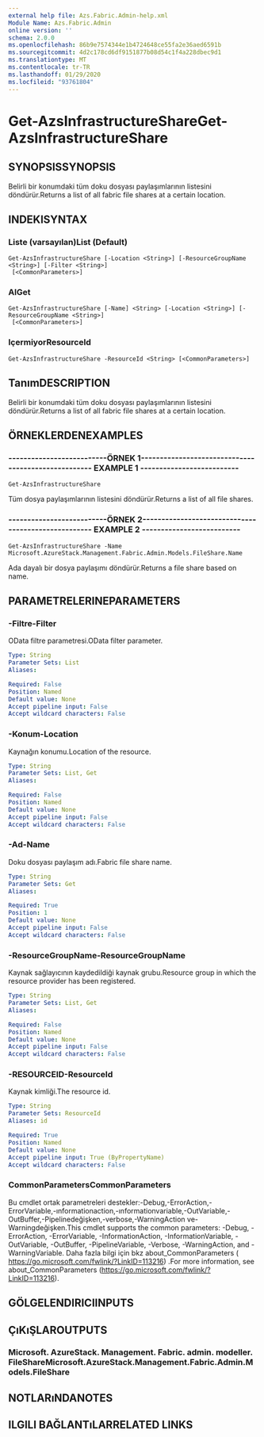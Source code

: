 ```yaml
---
external help file: Azs.Fabric.Admin-help.xml
Module Name: Azs.Fabric.Admin
online version: ''
schema: 2.0.0
ms.openlocfilehash: 86b9e7574344e1b4724648ce55fa2e36aed6591b
ms.sourcegitcommit: 4d2c178cd6df9151877b08d54c1f4a228dbec9d1
ms.translationtype: MT
ms.contentlocale: tr-TR
ms.lasthandoff: 01/29/2020
ms.locfileid: "93761804"
---
```

# <span data-ttu-id="5d7c0-101">Get-AzsInfrastructureShare</span><span class="sxs-lookup"><span data-stu-id="5d7c0-101">Get-AzsInfrastructureShare</span></span>

## <span data-ttu-id="5d7c0-102">SYNOPSIS</span><span class="sxs-lookup"><span data-stu-id="5d7c0-102">SYNOPSIS</span></span>
<span data-ttu-id="5d7c0-103">Belirli bir konumdaki tüm doku dosyası paylaşımlarının listesini döndürür.</span><span class="sxs-lookup"><span data-stu-id="5d7c0-103">Returns a list of all fabric file shares at a certain location.</span></span>

## <span data-ttu-id="5d7c0-104">INDEKI</span><span class="sxs-lookup"><span data-stu-id="5d7c0-104">SYNTAX</span></span>

### <span data-ttu-id="5d7c0-105">Liste (varsayılan)</span><span class="sxs-lookup"><span data-stu-id="5d7c0-105">List (Default)</span></span>
```
Get-AzsInfrastructureShare [-Location <String>] [-ResourceGroupName <String>] [-Filter <String>]
 [<CommonParameters>]
```

### <span data-ttu-id="5d7c0-106">Al</span><span class="sxs-lookup"><span data-stu-id="5d7c0-106">Get</span></span>
```
Get-AzsInfrastructureShare [-Name] <String> [-Location <String>] [-ResourceGroupName <String>]
 [<CommonParameters>]
```

### <span data-ttu-id="5d7c0-107">Içermiyor</span><span class="sxs-lookup"><span data-stu-id="5d7c0-107">ResourceId</span></span>
```
Get-AzsInfrastructureShare -ResourceId <String> [<CommonParameters>]
```

## <span data-ttu-id="5d7c0-108">Tanım</span><span class="sxs-lookup"><span data-stu-id="5d7c0-108">DESCRIPTION</span></span>
<span data-ttu-id="5d7c0-109">Belirli bir konumdaki tüm doku dosyası paylaşımlarının listesini döndürür.</span><span class="sxs-lookup"><span data-stu-id="5d7c0-109">Returns a list of all fabric file shares at a certain location.</span></span>

## <span data-ttu-id="5d7c0-110">ÖRNEKLERDEN</span><span class="sxs-lookup"><span data-stu-id="5d7c0-110">EXAMPLES</span></span>

### <span data-ttu-id="5d7c0-111">--------------------------ÖRNEK 1--------------------------</span><span class="sxs-lookup"><span data-stu-id="5d7c0-111">-------------------------- EXAMPLE 1 --------------------------</span></span>
```
Get-AzsInfrastructureShare
```

<span data-ttu-id="5d7c0-112">Tüm dosya paylaşımlarının listesini döndürür.</span><span class="sxs-lookup"><span data-stu-id="5d7c0-112">Returns a list of all file shares.</span></span>

### <span data-ttu-id="5d7c0-113">--------------------------ÖRNEK 2--------------------------</span><span class="sxs-lookup"><span data-stu-id="5d7c0-113">-------------------------- EXAMPLE 2 --------------------------</span></span>
```
Get-AzsInfrastructureShare -Name Microsoft.AzureStack.Management.Fabric.Admin.Models.FileShare.Name
```

<span data-ttu-id="5d7c0-114">Ada dayalı bir dosya paylaşımı döndürür.</span><span class="sxs-lookup"><span data-stu-id="5d7c0-114">Returns a file share based on name.</span></span>

## <span data-ttu-id="5d7c0-115">PARAMETRELERINE</span><span class="sxs-lookup"><span data-stu-id="5d7c0-115">PARAMETERS</span></span>

### <span data-ttu-id="5d7c0-116">-Filtre</span><span class="sxs-lookup"><span data-stu-id="5d7c0-116">-Filter</span></span>
<span data-ttu-id="5d7c0-117">OData filtre parametresi.</span><span class="sxs-lookup"><span data-stu-id="5d7c0-117">OData filter parameter.</span></span>

```yaml
Type: String
Parameter Sets: List
Aliases: 

Required: False
Position: Named
Default value: None
Accept pipeline input: False
Accept wildcard characters: False
```

### <span data-ttu-id="5d7c0-118">-Konum</span><span class="sxs-lookup"><span data-stu-id="5d7c0-118">-Location</span></span>
<span data-ttu-id="5d7c0-119">Kaynağın konumu.</span><span class="sxs-lookup"><span data-stu-id="5d7c0-119">Location of the resource.</span></span>

```yaml
Type: String
Parameter Sets: List, Get
Aliases: 

Required: False
Position: Named
Default value: None
Accept pipeline input: False
Accept wildcard characters: False
```

### <span data-ttu-id="5d7c0-120">-Ad</span><span class="sxs-lookup"><span data-stu-id="5d7c0-120">-Name</span></span>
<span data-ttu-id="5d7c0-121">Doku dosyası paylaşım adı.</span><span class="sxs-lookup"><span data-stu-id="5d7c0-121">Fabric file share name.</span></span>

```yaml
Type: String
Parameter Sets: Get
Aliases: 

Required: True
Position: 1
Default value: None
Accept pipeline input: False
Accept wildcard characters: False
```

### <span data-ttu-id="5d7c0-122">-ResourceGroupName</span><span class="sxs-lookup"><span data-stu-id="5d7c0-122">-ResourceGroupName</span></span>
<span data-ttu-id="5d7c0-123">Kaynak sağlayıcının kaydedildiği kaynak grubu.</span><span class="sxs-lookup"><span data-stu-id="5d7c0-123">Resource group in which the resource provider has been registered.</span></span>

```yaml
Type: String
Parameter Sets: List, Get
Aliases: 

Required: False
Position: Named
Default value: None
Accept pipeline input: False
Accept wildcard characters: False
```

### <span data-ttu-id="5d7c0-124">-RESOURCEID</span><span class="sxs-lookup"><span data-stu-id="5d7c0-124">-ResourceId</span></span>
<span data-ttu-id="5d7c0-125">Kaynak kimliği.</span><span class="sxs-lookup"><span data-stu-id="5d7c0-125">The resource id.</span></span>

```yaml
Type: String
Parameter Sets: ResourceId
Aliases: id

Required: True
Position: Named
Default value: None
Accept pipeline input: True (ByPropertyName)
Accept wildcard characters: False
```

### <span data-ttu-id="5d7c0-126">CommonParameters</span><span class="sxs-lookup"><span data-stu-id="5d7c0-126">CommonParameters</span></span>
<span data-ttu-id="5d7c0-127">Bu cmdlet ortak parametreleri destekler:-Debug,-ErrorAction,-ErrorVariable,-ınformationaction,-ınformationvariable,-OutVariable,-OutBuffer,-Pipelinedeğişken,-verbose,-WarningAction ve-Warningdeğişken.</span><span class="sxs-lookup"><span data-stu-id="5d7c0-127">This cmdlet supports the common parameters: -Debug, -ErrorAction, -ErrorVariable, -InformationAction, -InformationVariable, -OutVariable, -OutBuffer, -PipelineVariable, -Verbose, -WarningAction, and -WarningVariable.</span></span> <span data-ttu-id="5d7c0-128">Daha fazla bilgi için bkz about_CommonParameters ( https://go.microsoft.com/fwlink/?LinkID=113216) .</span><span class="sxs-lookup"><span data-stu-id="5d7c0-128">For more information, see about_CommonParameters (https://go.microsoft.com/fwlink/?LinkID=113216).</span></span>

## <span data-ttu-id="5d7c0-129">GÖLGELENDIRICI</span><span class="sxs-lookup"><span data-stu-id="5d7c0-129">INPUTS</span></span>

## <span data-ttu-id="5d7c0-130">ÇıKıŞLAR</span><span class="sxs-lookup"><span data-stu-id="5d7c0-130">OUTPUTS</span></span>

### <span data-ttu-id="5d7c0-131">Microsoft. AzureStack. Management. Fabric. admin. modeller. FileShare</span><span class="sxs-lookup"><span data-stu-id="5d7c0-131">Microsoft.AzureStack.Management.Fabric.Admin.Models.FileShare</span></span>

## <span data-ttu-id="5d7c0-132">NOTLARıNDA</span><span class="sxs-lookup"><span data-stu-id="5d7c0-132">NOTES</span></span>

## <span data-ttu-id="5d7c0-133">ILGILI BAĞLANTıLAR</span><span class="sxs-lookup"><span data-stu-id="5d7c0-133">RELATED LINKS</span></span>

